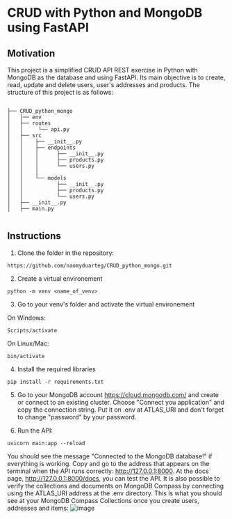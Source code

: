 <h1 align='left'> CRUD with Python and MongoDB using FastAPI </h1>

## Motivation <a name="motivation"></a>

This project is a simplified CRUD API REST exercise in Python with MongoDB as the database and using FastAPI. Its main
objective is to create, read, update and delete users, user's addresses and products. The structure of this project is as follows:
<pre>
<code>
├── CRUD_python_mongo
│   │── env
│   ├── routes
│   │     └── api.py
│   ├── src
│   │    ├── __init__.py
│   │    ├── endpoints
│   │    │      ├── __init__.py
│   │    │      ├── products.py
│   │    │      └── users.py
│   │    │
│   │    └── models
│   │           ├── __init__.py
│   │           ├── products.py
│   │           └── users.py
│   ├── __init__.py
│   ├── main.py
 </code>
</pre>
## Instructions <a name="instruction"></a>
1. Clone the folder in the repository:

```
https://github.com/naomyduarteg/CRUD_python_mongo.git
```
2. Create a virtual environement

```
python -m venv <name_of_venv>
```
3. Go to your venv's folder and activate the virtual environement

On Windows:
```
Scripts/activate
```
On Linux/Mac:
```
bin/activate
```
4. Install the required libraries

```
pip install -r requirements.txt
```
5. Go to your MongoDB account https://cloud.mongodb.com/ and create or connect to an existing cluster. Choose "Connect you application" and copy the connection string. Put it on .env at ATLAS_URI and don't forget to change "password" by your password. 

6. Run the API:

```
uvicorn main:app --reload
```

You should see the message "Connected to the MongoDB database!" if everything is working. Copy and go to the address that appears on the terminal when the API runs correctly: http://127.0.0.1:8000. At the docs page, http://127.0.0.1:8000/docs, 
you can test the API. 
It is also possible to verify the collections and documents on MongoDB Compass by connecting using the ATLAS_URI address at the .env directory. This is what you should see at your MongoDB Compass Collections once you create users, addresses and items:
![image](https://user-images.githubusercontent.com/73078250/193099896-1ca937e9-41eb-4746-8914-d0d8e87bd38c.png)

